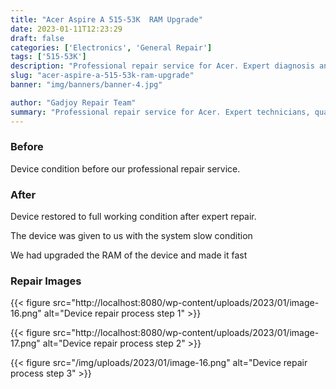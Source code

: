 ```yaml
---
title: "Acer Aspire A 515-53K  RAM Upgrade"
date: 2023-01-11T12:23:29
draft: false
categories: ['Electronics', 'General Repair']
tags: ['515-53K']
description: "Professional repair service for Acer. Expert diagnosis and quality repairs in Bangalore."
slug: "acer-aspire-a-515-53k-ram-upgrade"
banner: "img/banners/banner-4.jpg"

author: "Gadjoy Repair Team"
summary: "Professional repair service for Acer. Expert technicians, quality parts, warranty included."
---
```


### Before

Device condition before our professional repair service.

### After

Device restored to full working condition after expert repair.

The device was given to us with the system slow condition

We had upgraded the RAM of the device and made it fast

### Repair Images

{{< figure src="http://localhost:8080/wp-content/uploads/2023/01/image-16.png" alt="Device repair process step 1" >}}

{{< figure src="http://localhost:8080/wp-content/uploads/2023/01/image-17.png" alt="Device repair process step 2" >}}

{{< figure src="/img/uploads/2023/01/image-16.png" alt="Device repair process step 3" >}}

